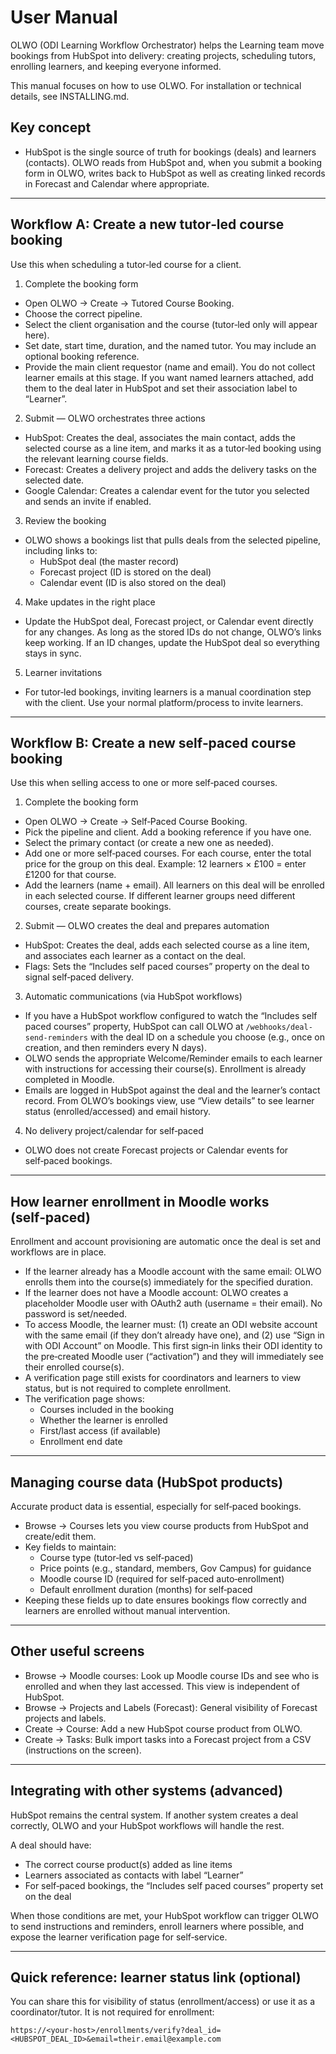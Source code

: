 # User Manual

OLWO (ODI Learning Workflow Orchestrator) helps the Learning team move bookings from HubSpot into delivery: creating projects, scheduling tutors, enrolling learners, and keeping everyone informed.

This manual focuses on how to use OLWO. For installation or technical details, see INSTALLING.md.

## Key concept
- HubSpot is the single source of truth for bookings (deals) and learners (contacts). OLWO reads from HubSpot and, when you submit a booking form in OLWO, writes back to HubSpot as well as creating linked records in Forecast and Calendar where appropriate.

---

## Workflow A: Create a new tutor‑led course booking
Use this when scheduling a tutor‑led course for a client.

1) Complete the booking form
- Open OLWO → Create → Tutored Course Booking.
- Choose the correct pipeline.
- Select the client organisation and the course (tutor‑led only will appear here).
- Set date, start time, duration, and the named tutor. You may include an optional booking reference.
- Provide the main client requestor (name and email). You do not collect learner emails at this stage. If you want named learners attached, add them to the deal later in HubSpot and set their association label to “Learner”.

2) Submit — OLWO orchestrates three actions
- HubSpot: Creates the deal, associates the main contact, adds the selected course as a line item, and marks it as a tutor‑led booking using the relevant learning course fields.
- Forecast: Creates a delivery project and adds the delivery tasks on the selected date.
- Google Calendar: Creates a calendar event for the tutor you selected and sends an invite if enabled.

3) Review the booking
- OLWO shows a bookings list that pulls deals from the selected pipeline, including links to:
  - HubSpot deal (the master record)
  - Forecast project (ID is stored on the deal)
  - Calendar event (ID is also stored on the deal)

4) Make updates in the right place
- Update the HubSpot deal, Forecast project, or Calendar event directly for any changes. As long as the stored IDs do not change, OLWO’s links keep working. If an ID changes, update the HubSpot deal so everything stays in sync.

5) Learner invitations
- For tutor‑led bookings, inviting learners is a manual coordination step with the client. Use your normal platform/process to invite learners.

---

## Workflow B: Create a new self‑paced course booking
Use this when selling access to one or more self‑paced courses.

1) Complete the booking form
- Open OLWO → Create → Self‑Paced Course Booking.
- Pick the pipeline and client. Add a booking reference if you have one.
- Select the primary contact (or create a new one as needed).
- Add one or more self‑paced courses. For each course, enter the total price for the group on this deal. Example: 12 learners × £100 = enter £1200 for that course.
- Add the learners (name + email). All learners on this deal will be enrolled in each selected course. If different learner groups need different courses, create separate bookings.

2) Submit — OLWO creates the deal and prepares automation
- HubSpot: Creates the deal, adds each selected course as a line item, and associates each learner as a contact on the deal.
- Flags: Sets the “Includes self paced courses” property on the deal to signal self‑paced delivery.

3) Automatic communications (via HubSpot workflows)
- If you have a HubSpot workflow configured to watch the “Includes self paced courses” property, HubSpot can call OLWO at `/webhooks/deal-send-reminders` with the deal ID on a schedule you choose (e.g., once on creation, and then reminders every N days).
- OLWO sends the appropriate Welcome/Reminder emails to each learner with instructions for accessing their course(s). Enrollment is already completed in Moodle.
- Emails are logged in HubSpot against the deal and the learner’s contact record. From OLWO’s bookings view, use “View details” to see learner status (enrolled/accessed) and email history.

4) No delivery project/calendar for self‑paced
- OLWO does not create Forecast projects or Calendar events for self‑paced bookings.

---

## How learner enrollment in Moodle works (self‑paced)
Enrollment and account provisioning are automatic once the deal is set and workflows are in place.

- If the learner already has a Moodle account with the same email: OLWO enrolls them into the course(s) immediately for the specified duration.
- If the learner does not have a Moodle account: OLWO creates a placeholder Moodle user with OAuth2 auth (username = their email). No password is set/needed.
- To access Moodle, the learner must: (1) create an ODI website account with the same email (if they don’t already have one), and (2) use “Sign in with ODI Account” on Moodle. This first sign‑in links their ODI identity to the pre‑created Moodle user (“activation”) and they will immediately see their enrolled course(s).
- A verification page still exists for coordinators and learners to view status, but is not required to complete enrollment.
- The verification page shows:
  - Courses included in the booking
  - Whether the learner is enrolled
  - First/last access (if available)
  - Enrollment end date

---

## Managing course data (HubSpot products)
Accurate product data is essential, especially for self‑paced bookings.

- Browse → Courses lets you view course products from HubSpot and create/edit them.
- Key fields to maintain:
  - Course type (tutor‑led vs self‑paced)
  - Price points (e.g., standard, members, Gov Campus) for guidance
  - Moodle course ID (required for self‑paced auto‑enrollment)
  - Default enrollment duration (months) for self‑paced
- Keeping these fields up to date ensures bookings flow correctly and learners are enrolled without manual intervention.

---

## Other useful screens
- Browse → Moodle courses: Look up Moodle course IDs and see who is enrolled and when they last accessed. This view is independent of HubSpot.
- Browse → Projects and Labels (Forecast): General visibility of Forecast projects and labels.
- Create → Course: Add a new HubSpot course product from OLWO.
- Create → Tasks: Bulk import tasks into a Forecast project from a CSV (instructions on the screen).

---

## Integrating with other systems (advanced)
HubSpot remains the central system. If another system creates a deal correctly, OLWO and your HubSpot workflows will handle the rest.

A deal should have:
- The correct course product(s) added as line items
- Learners associated as contacts with label “Learner”
- For self‑paced bookings, the “Includes self paced courses” property set on the deal

When those conditions are met, your HubSpot workflow can trigger OLWO to send instructions and reminders, enroll learners where possible, and expose the learner verification page for self‑service.

---

## Quick reference: learner status link (optional)
You can share this for visibility of status (enrollment/access) or use it as a coordinator/tutor. It is not required for enrollment:

`https://<your-host>/enrollments/verify?deal_id=<HUBSPOT_DEAL_ID>&email=their.email@example.com`
